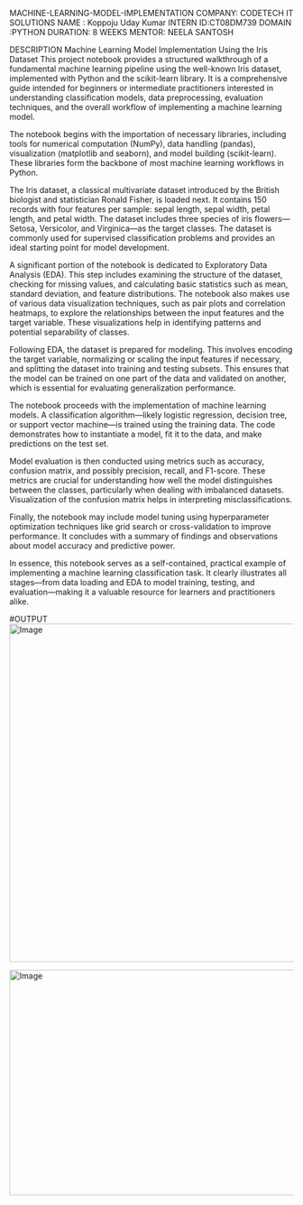 MACHINE-LEARNING-MODEL-IMPLEMENTATION
COMPANY: CODETECH IT SOLUTIONS 
NAME : Koppoju Uday Kumar
INTERN ID:CT08DM739
DOMAIN :PYTHON
DURATION: 8 WEEKS 
MENTOR: NEELA SANTOSH

DESCRIPTION
Machine Learning Model Implementation Using the Iris Dataset This project notebook provides a structured walkthrough of a fundamental machine learning pipeline using the well-known Iris dataset, implemented with Python and the scikit-learn library. It is a comprehensive guide intended for beginners or intermediate practitioners interested in understanding classification models, data preprocessing, evaluation techniques, and the overall workflow of implementing a machine learning model.

The notebook begins with the importation of necessary libraries, including tools for numerical computation (NumPy), data handling (pandas), visualization (matplotlib and seaborn), and model building (scikit-learn). These libraries form the backbone of most machine learning workflows in Python.

The Iris dataset, a classical multivariate dataset introduced by the British biologist and statistician Ronald Fisher, is loaded next. It contains 150 records with four features per sample: sepal length, sepal width, petal length, and petal width. The dataset includes three species of iris flowers—Setosa, Versicolor, and Virginica—as the target classes. The dataset is commonly used for supervised classification problems and provides an ideal starting point for model development.

A significant portion of the notebook is dedicated to Exploratory Data Analysis (EDA). This step includes examining the structure of the dataset, checking for missing values, and calculating basic statistics such as mean, standard deviation, and feature distributions. The notebook also makes use of various data visualization techniques, such as pair plots and correlation heatmaps, to explore the relationships between the input features and the target variable. These visualizations help in identifying patterns and potential separability of classes.

Following EDA, the dataset is prepared for modeling. This involves encoding the target variable, normalizing or scaling the input features if necessary, and splitting the dataset into training and testing subsets. This ensures that the model can be trained on one part of the data and validated on another, which is essential for evaluating generalization performance.

The notebook proceeds with the implementation of machine learning models. A classification algorithm—likely logistic regression, decision tree, or support vector machine—is trained using the training data. The code demonstrates how to instantiate a model, fit it to the data, and make predictions on the test set.

Model evaluation is then conducted using metrics such as accuracy, confusion matrix, and possibly precision, recall, and F1-score. These metrics are crucial for understanding how well the model distinguishes between the classes, particularly when dealing with imbalanced datasets. Visualization of the confusion matrix helps in interpreting misclassifications.

Finally, the notebook may include model tuning using hyperparameter optimization techniques like grid search or cross-validation to improve performance. It concludes with a summary of findings and observations about model accuracy and predictive power.

In essence, this notebook serves as a self-contained, practical example of implementing a machine learning classification task. It clearly illustrates all stages—from data loading and EDA to model training, testing, and evaluation—making it a valuable resource for learners and practitioners alike.

#OUTPUT
<img width="800" height="600" alt="Image" src="https://github.com/user-attachments/assets/1a403306-f170-4b08-905a-96495a744c51" />

<img width="600" height="400" alt="Image" src="https://github.com/user-attachments/assets/67873d0d-692b-4c0c-90d2-d0b6bcaa1448" />
